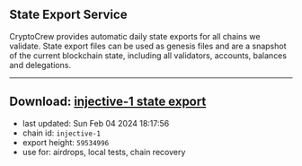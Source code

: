 ## State Export Service
CryptoCrew provides automatic daily state exports for all chains we validate. State export files can be used as genesis files and are a snapshot of the current blockchain state, including all validators, accounts, balances and delegations.

---
**Download: [injective-1 state export](https://dl.ccvalidators.com/SERVICE/injective/injective-1_export_59534996.json)**
---

- last updated: Sun Feb 04 2024 18:17:56
- chain id: `injective-1`
- export height: `59534996`
- use for: airdrops, local tests, chain recovery
